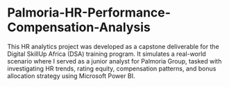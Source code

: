 # Palmoria-HR-Performance-Compensation-Analysis
This HR analytics project was developed as a capstone deliverable for the Digital SkillUp Africa (DSA) training program. It simulates a real-world scenario where I served as a junior analyst for Palmoria Group, tasked with investigating HR trends, rating equity, compensation patterns, and bonus allocation strategy using Microsoft Power BI. 
